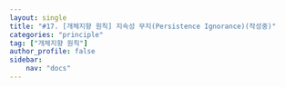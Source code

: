 ```yaml
---
layout: single
title: "#17. [개체지향 원칙] 지속성 무지(Persistence Ignorance)(작성중)"
categories: "principle"
tag: ["개체지향 원칙"]
author_profile: false
sidebar: 
    nav: "docs"
---
```


